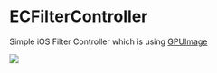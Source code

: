 # ECFilterController

Simple iOS Filter Controller which is using [GPUImage](https://github.com/BradLarson/GPUImage)

![](https://media.giphy.com/media/l4FGrA4hRnh4aCqRi/giphy.gif)

